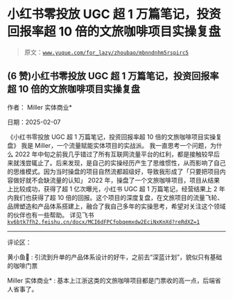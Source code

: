# 小红书零投放 UGC 超 1 万篇笔记，投资回报率超 10 倍的文旅咖啡项目实操复盘

> 原文：[`www.yuque.com/for_lazy/zhoubao/mbnndnhm5rspirc5`](https://www.yuque.com/for_lazy/zhoubao/mbnndnhm5rspirc5)

## (6 赞)小红书零投放 UGC 超 1 万篇笔记，投资回报率超 10 倍的文旅咖啡项目实操复盘

作者： Miller 实体商业*

日期：2025-02-07

《小红书零投放 UGC 超 1 万篇笔记，投资回报率超 10 倍的文旅咖啡项目实操复盘》 我是 Miller，一个流量赋能实体项目的实战派。
我一直思考一个问题，为什么 2022 年中旬之前我几乎错过了所有互联网流量平台的红利，都是接触较早后来就浅尝辄止了。后来发现，是自己的实操经历产生了思维惯性，从而影响了自己的思维模式。因为当时操盘的项目自然流都超级好，导致我形成了「只要把项目内容做好就不会缺流量的认知」
2022 年，操盘了一个文旅咖啡项目，项目从结果上比较成功，获得了超 1 亿次曝光，小红书 UGC 超 1 万篇笔记，经营结果上 2 年内我们也获得了超 10 倍的回报。这个项目的深度复盘，在文旅项目的流量飞轮、品牌塑造和产品体系搭建上，融合了我自己多年的实操思考，希望对关注这个领域的伙伴也有一些帮助。
详见飞书 [`kv6btk7fh2.feishu.cn/docx/MCI6dFPCfobqemxdw2EciNxKnXd?reRdXZ=1`](https://kv6btk7fh2.feishu.cn/docx/MCI6dFPCfobqemxdw2EciNxKnXd?reRdXZ=1)

* * *

评论区：

黄小鱼🐠 : 引流到升单的产品体系设计的好牛，之前去“深蓝计划”，貌似只有基础的咖啡门票

Miller 实体商业* : 基本上江浙这类的文旅咖啡项目都是门票收的高一点，后端省人省事了。